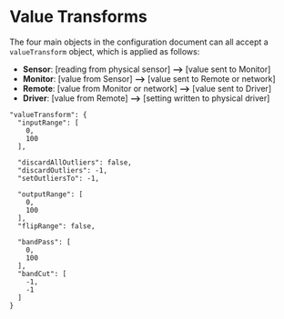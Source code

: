 # Value Transforms

The four main objects in the configuration document can all accept a `valueTransform` object, which is applied
as follows:

- **Sensor**: [reading from physical sensor] **-->** [value sent to Monitor]
- **Monitor**: [value from Sensor] **-->** [value sent to Remote or network]
- **Remote**: [value from Monitor or network] **-->** [value sent to Driver]
- **Driver**: [value from Remote] **-->** [setting written to physical driver]

```
"valueTransform": {
  "inputRange": [
    0,
    100
  ],

  "discardAllOutliers": false,
  "discardOutliers": -1,
  "setOutliersTo": -1,
  
  "outputRange": [
    0,
    100
  ],
  "flipRange": false,
  
  "bandPass": [
    0,
    100
  ],
  "bandCut": [
    -1,
    -1
  ]
}
```


